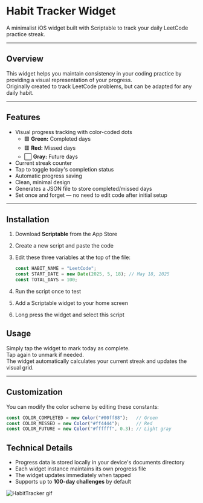 # Habit Tracker Widget
A minimalist iOS widget built with Scriptable to track your daily LeetCode practice streak.

---

## Overview
This widget helps you maintain consistency in your coding practice by providing a visual representation of your progress.  
Originally created to track LeetCode problems, but can be adapted for any daily habit.

---

## Features
- Visual progress tracking with color-coded dots  
  - 🟩 **Green:** Completed days  
  - 🟥 **Red:** Missed days  
  - ⬜ **Gray:** Future days
- Current streak counter
- Tap to toggle today's completion status
- Automatic progress saving
- Clean, minimal design
- Generates a JSON file to store completed/missed days
- Set once and forget — no need to edit code after initial setup

---

## Installation
1. Download **Scriptable** from the App Store  
2. Create a new script and paste the code  
3. Edit these three variables at the top of the file:

   ```javascript
   const HABIT_NAME = "LeetCode";
   const START_DATE = new Date(2025, 5, 18); // May 18, 2025
   const TOTAL_DAYS = 100;
   ```

4. Run the script once to test

5. Add a Scriptable widget to your home screen

6. Long press the widget and select this script

## Usage

Simply tap the widget to mark today as complete.  
Tap again to unmark if needed.  
The widget automatically calculates your current streak and updates the visual grid.

---

## Customization

You can modify the color scheme by editing these constants:

```javascript
const COLOR_COMPLETED = new Color("#00ff88");   // Green  
const COLOR_MISSED = new Color("#ff4444");      // Red  
const COLOR_FUTURE = new Color("#ffffff", 0.3); // Light gray
```

## Technical Details

- Progress data is stored locally in your device's documents directory  
- Each widget instance maintains its own progress file  
- The widget updates immediately when tapped  
- Supports up to **100-day challenges** by default


![HabitTracker gif](https://github.com/user-attachments/assets/c5607a1b-7877-483b-bd9e-2ed757fcd0d7)
